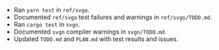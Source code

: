 - Ran `yarn test` in `ref/svgo`.
- Documented `ref/svgo` test failures and warnings in `ref/svgo/TODO.md`.
- Ran `cargo test` in `svgn`.
- Documented `svgn` compiler warnings in `svgn/TODO.md`.
- Updated `TODO.md` and `PLAN.md` with test results and issues.